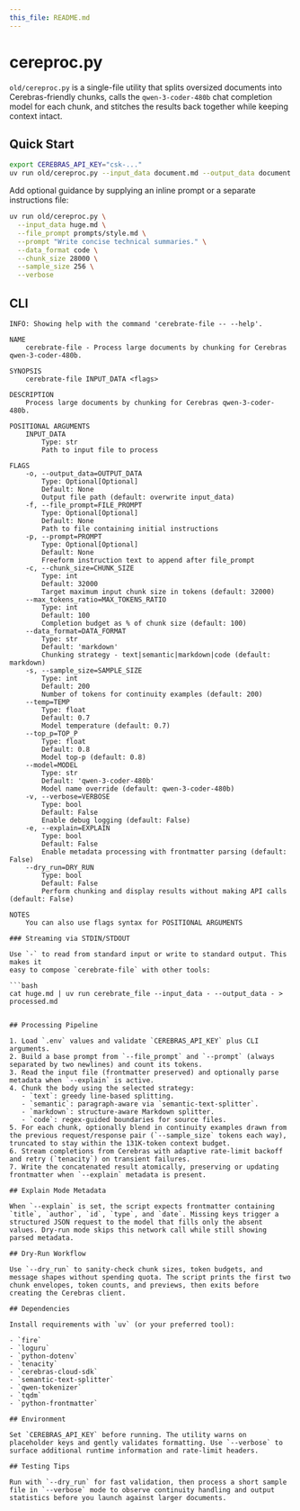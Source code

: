 ```yaml
---
this_file: README.md
---
```

# cereproc.py

`old/cereproc.py` is a single-file utility that splits oversized documents into Cerebras-friendly chunks, calls the `qwen-3-coder-480b` chat completion model for each chunk, and stitches the results back together while keeping context intact.

## Quick Start

```bash
export CEREBRAS_API_KEY="csk-..."
uv run old/cereproc.py --input_data document.md --output_data document.out.md
```

Add optional guidance by supplying an inline prompt or a separate instructions file:

```bash
uv run old/cereproc.py \
  --input_data huge.md \
  --file_prompt prompts/style.md \
  --prompt "Write concise technical summaries." \
  --data_format code \
  --chunk_size 28000 \
  --sample_size 256 \
  --verbose
```

## CLI

```
INFO: Showing help with the command 'cerebrate-file -- --help'.

NAME
    cerebrate-file - Process large documents by chunking for Cerebras qwen-3-coder-480b.

SYNOPSIS
    cerebrate-file INPUT_DATA <flags>

DESCRIPTION
    Process large documents by chunking for Cerebras qwen-3-coder-480b.

POSITIONAL ARGUMENTS
    INPUT_DATA
        Type: str
        Path to input file to process

FLAGS
    -o, --output_data=OUTPUT_DATA
        Type: Optional[Optional]
        Default: None
        Output file path (default: overwrite input_data)
    -f, --file_prompt=FILE_PROMPT
        Type: Optional[Optional]
        Default: None
        Path to file containing initial instructions
    -p, --prompt=PROMPT
        Type: Optional[Optional]
        Default: None
        Freeform instruction text to append after file_prompt
    -c, --chunk_size=CHUNK_SIZE
        Type: int
        Default: 32000
        Target maximum input chunk size in tokens (default: 32000)
    --max_tokens_ratio=MAX_TOKENS_RATIO
        Type: int
        Default: 100
        Completion budget as % of chunk size (default: 100)
    --data_format=DATA_FORMAT
        Type: str
        Default: 'markdown'
        Chunking strategy - text|semantic|markdown|code (default: markdown)
    -s, --sample_size=SAMPLE_SIZE
        Type: int
        Default: 200
        Number of tokens for continuity examples (default: 200)
    --temp=TEMP
        Type: float
        Default: 0.7
        Model temperature (default: 0.7)
    --top_p=TOP_P
        Type: float
        Default: 0.8
        Model top-p (default: 0.8)
    --model=MODEL
        Type: str
        Default: 'qwen-3-coder-480b'
        Model name override (default: qwen-3-coder-480b)
    -v, --verbose=VERBOSE
        Type: bool
        Default: False
        Enable debug logging (default: False)
    -e, --explain=EXPLAIN
        Type: bool
        Default: False
        Enable metadata processing with frontmatter parsing (default: False)
    --dry_run=DRY_RUN
        Type: bool
        Default: False
        Perform chunking and display results without making API calls (default: False)

NOTES
    You can also use flags syntax for POSITIONAL ARGUMENTS

### Streaming via STDIN/STDOUT

Use `-` to read from standard input or write to standard output. This makes it
easy to compose `cerebrate-file` with other tools:

```bash
cat huge.md | uv run cerebrate_file --input_data - --output_data - > processed.md
```
```

## Processing Pipeline

1. Load `.env` values and validate `CEREBRAS_API_KEY` plus CLI arguments.
2. Build a base prompt from `--file_prompt` and `--prompt` (always separated by two newlines) and count its tokens.
3. Read the input file (frontmatter preserved) and optionally parse metadata when `--explain` is active.
4. Chunk the body using the selected strategy:
   - `text`: greedy line-based splitting.
   - `semantic`: paragraph-aware via `semantic-text-splitter`.
   - `markdown`: structure-aware Markdown splitter.
   - `code`: regex-guided boundaries for source files.
5. For each chunk, optionally blend in continuity examples drawn from the previous request/response pair (`--sample_size` tokens each way), truncated to stay within the 131K-token context budget.
6. Stream completions from Cerebras with adaptive rate-limit backoff and retry (`tenacity`) on transient failures.
7. Write the concatenated result atomically, preserving or updating frontmatter when `--explain` metadata is present.

## Explain Mode Metadata

When `--explain` is set, the script expects frontmatter containing `title`, `author`, `id`, `type`, and `date`. Missing keys trigger a structured JSON request to the model that fills only the absent values. Dry-run mode skips this network call while still showing parsed metadata.

## Dry-Run Workflow

Use `--dry_run` to sanity-check chunk sizes, token budgets, and message shapes without spending quota. The script prints the first two chunk envelopes, token counts, and previews, then exits before creating the Cerebras client.

## Dependencies

Install requirements with `uv` (or your preferred tool):

- `fire`
- `loguru`
- `python-dotenv`
- `tenacity`
- `cerebras-cloud-sdk`
- `semantic-text-splitter`
- `qwen-tokenizer`
- `tqdm`
- `python-frontmatter`

## Environment

Set `CEREBRAS_API_KEY` before running. The utility warns on placeholder keys and gently validates formatting. Use `--verbose` to surface additional runtime information and rate-limit headers.

## Testing Tips

Run with `--dry_run` for fast validation, then process a short sample file in `--verbose` mode to observe continuity handling and output statistics before you launch against larger documents.
